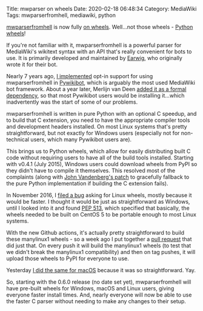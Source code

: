 Title: mwparser on wheels
Date: 2020-02-18 06:48:34
Category: MediaWiki
Tags: mwparserfromhell, mediawiki, python

[mwparserfromhell](https://github.com/earwig/mwparserfromhell/) is now fully [on wheels](https://en.wikipedia.org/wiki/User:TheBuddy92/Willy_on_Wheels:_A_Case_Study). Well...not those wheels - [Python wheels](https://pythonwheels.com/)!

If you're not familiar with it, mwparserfromhell is a powerful parser for MediaWiki's wikitext syntax with an API that's really convenient for bots to use. It is primarily developed and maintained by [Earwig](https://en.wikipedia.org/wiki/User:The_Earwig), who originally wrote it for their bot.

Nearly 7 years ago, [I implemented](https://www.mediawiki.org/wiki/Special:Code/pywikipedia/11737) opt-in support for using mwparserfromhell in [Pywikibot](https://www.mediawiki.org/wiki/Manual:Pywikibot), which is arguably the most used MediaWiki bot framework. About a year later, Merlijn van Deen [added it as a formal dependency](https://gerrit.wikimedia.org/r/c/pywikibot/core/+/131263), so that most Pywikibot users would be installing it...which inadvertently was the start of some of our problems.

mwparserfromhell is written in pure Python with an optional C speedup, and to build that C extension, you need to have the appropriate compiler tools and development headers installed. On most Linux systems that's pretty straightforward, but not exactly for Windows users (especially not for non-technical users, which many Pywikibot users are).

This brings us to Python wheels, which allow for easily distributing built C code without requiring users to have all of the build tools installed. Starting with v0.4.1 (July 2015), Windows users could download wheels from PyPI so they didn't have to compile it themselves. This resolved most of the complaints (along with [John Vandenberg's patch](https://github.com/earwig/mwparserfromhell/pull/94) to gracefully fallback to the pure Python implementation if building the C extension fails).

In November 2016, I [filed a bug](https://github.com/earwig/mwparserfromhell/issues/170) asking for Linux wheels, mostly because it would be faster. I thought it would be just as straightforward as Windows, until I looked into it and found [PEP 513](https://www.python.org/dev/peps/pep-0513/), which specified that basically, the wheels needed to be built on CentOS 5 to be portable enough to most Linux systems.

With the new Github actions, it's actually pretty straightforward to build these manylinux1 wheels - so a week ago I put together a [pull request](https://github.com/earwig/mwparserfromhell/pull/239) that did just that. On every push it will build the manylinux1 wheels (to test that we didn't break the manylinux1 compatibility) and then on tag pushes, it will upload those wheels to PyPI for everyone to use.

Yesterday [I did the same for macOS](https://github.com/earwig/mwparserfromhell/pull/240) because it was so straightforward. Yay.

So, starting with the 0.6.0 release (no date set yet), mwparserfromhell will have pre-built wheels for Windows, macOS and Linux users, giving everyone faster install times. And, nearly everyone will now be able to use the faster C parser without needing to make any changes to their setup.

